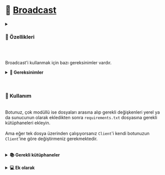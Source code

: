 <p><strong> <h1> 📢 <a
href="https://aylak-github/Broadcast"> Broadcast </a> </h1></strong></p>
</p>

<details>
  <summary><br> <h3> <b> 🧩 Özellikleri </b> </h3></br></summary>
   • Gruplar ve üyelere yayın yapabilir, </br> 
<br> • Toplam grup ve üye sayılarını görebilir,</br>
<br> • Kullanıcıları veya grupları botunuzun kullanımından yasaklayabilirsiniz. </br>
<br><br>
  <details><summary><br> <b> ➕ Ek özellikler </b></br></summary> 
    <p align="left">
    <br> • İsteğe bağlı gruplarda değiştirilebilir komut silme özelliği,</br>
<br> • Yasaklılar listesini görme özelliği,</br>
<br> • Yapılacak yayının iletimi yoksa kopyası olarak mı göndereliceğinin seçilebilir olması.</br>
</br>     
   </details>
</details>

<br>Broadcast'i kullanmak için bazı gereksinimler vardır.</br> 
<details>
  <summary><b> 📍 Gereksinimler </b></summary><br>
  <details>
    <br><summary><br> DATABASE_URL </br></summary>
    <p align="left">
    Veritabanı olarak MongoDB kullanıldığı için MongoDB url almanız gerekmektedir. Nasıl alınacağını bilmiyorsanız, <a href="https://t.me/LuciTools/12">burayı</a> kontrol edebilir ya da <a href="https://t.me/repohanex">destek grubuna</a> gelerek yardım alabilirsiniz.</br>
    </details><br>

  <details><summary><br> 🌀 BOT_USERNAME </br></summary> <br>
    <p align="left">
    <a href="https://t.me/botfather">@BotFather</a>'dan oluşturduğunuz botun kullanıcı adı.
    </details><br>

  <details><summary><br> 📋 LOG_CHANNEL</br></summary>
    <p align="left">
    <br> Botun eylemleri kaydedeceği grub'un kimliği. Kimliği elde etmek için, bir grup oluşturun ve <a href="https://t.me/missrose_bot">@MissRose_bot</a>'u gruba ekleyin ve <code>/id</code> yazın.</br>
    </details><br>

  <details><summary><br> 🔹 GROUP_SUPPORT</br></summary> 
    <p align="left">
    <br>Kullanıcıların itiraz edebilmesi için bir grup kimliği yazın. Eğer ayarlanmazsa, bot sahibine yönlendirir.</br>
    </details><br>

  <details><summary><br>OWNER_ID</br></summary>
    <p align="left">
    <br>Botun sahibinin id'si</br>
   </details><br>

<details><summary><br>😃 LANGUAGE</br></summary>
    <p align="left">
    <br>İki dil mevcuttur, Türkçe ve Azerbaycanca. Eğer ayarlanmazsa Türkçe olur.</br>
   </details><br>

<details><summary><br>♻️ GONDERME_TURU</br></summary>
    <p align="left">
    <br>Gönderilen mesajın ne şekilde gönderileceğini ayarlamak içindir. <code>False</code> olarak ayarlarsanız iletir, <code>True</code> olarak ayarlarsanız kopyasını gönderir.</br>
   </details><br>
</details>
<br>
<br><strong> <h3><b> 🧮 Kullanım </b></h3> </strong></br>
Botunuz, çok modüllü ise dosyaları arasına alıp gerekli değişkenleri yerel ya da sunucunun olarak ekledikten sonra <code>requirements.txt</code> dosyasına gerekli kütüphaneleri ekleyin. </br><br> Ama eğer tek dosya üzerinden çalışıyorsanız <code>Client</code>'i kendi botunuzun <code>Client</code>'ine göre değiştirmeniz gerekmektedir.</br><br></br>


<details>
  <summary><b> 📚 Gerekli kütüphaneler </b> </summary>

```toml
pymongo[srv]
aiofiles
psutil
```
</details>
</br>
<details>
  <summary><b> 💻 Ek olarak </b></summary><br>

Mesaj silme özelliği kodları:
<details>
  <summary><b> Komut mesajlarını silme özelliğini açmak isteyenler için kod: </b></summary><br>



```python
@Client.on_message(~filters.private)
async def delcmd(_, message: Message):
    if await delcmd_is_on(message.chat.id) and message.text.startwith("/") or message.text.startwith("!"):
        await message.delete()
    await message.continue_propagation()
```
</details>

<details>
  <summary><b> Mesaj silme özelliğinin farklı gruplarda kapatılıp açılmasını sağlayan kod: </b></summary><br>

```py
@Client.on_message(filters.command("delcmd") & ~filters.private)
async def delcmdc(bot: Client, message: Message):
    if len(message.command) != 2:
        return await message.reply_text("Bu komutu kullanmak için komutunuzun yanına 'off' ya da 'on' yazınız.")
    durum = message.text.split(None, 1)[1].strip()
    durum = durum.lower()
    chat_id = message.chat.id

    if durum == "on":
        if await delcmd_is_on(message.chat.id):
            return await message.reply_text("Komut Silme Zaten Açık.")
        else:
            await delcmd_on(chat_id)
            await message.reply_text("Bu sohbet için Komut Silme özelliği başarıyla etkinleştirildi.")

    elif durum == "off":
        await delcmd_off(chat_id)
        await message.reply_text("Bu Sohbet için Komut Silme özelliği başarıyla devre dışı bırakıldı.")
    else:
        await message.reply_text("Bu komutu kullanmak için komutunuzun yanına 'off' ya da 'on' yazınız.")
```
</details>
</details>